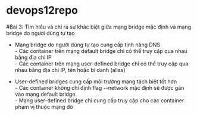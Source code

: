 # devops12repo
#Bài 3: Tìm hiểu và chỉ ra sự khác biệt giữa mạng bridge mặc định và mạng bridge do người dùng tự tạo

* Mạng bridge do người dùng tự tạo cung cấp tính năng DNS
<br>\- Các container trên mạng default bridge chỉ có thể  truy cập qua nhau bằng địa chỉ IP
<br>\- Các container trên mạng user-defined bridge chỉ có thể  truy cập qua nhau bằng địa chỉ IP, tên hoặc bí danh (alias)

* User-defined bridges cung cấp môi trường mạng tách biệt tốt hơn
<br>\- Các container không chỉ định flag --network mặc định sẽ được gán vào mạng default bridge.
<br>\- Mạng user-defined bridge chỉ cung cấp truy cập cho các container phạm vị thuộc mạng đó